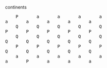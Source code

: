 continents

<pre>
    P       a       a       a       a
a       a       a       a       a    
    Q       Q       Q       Q       Q
P       P       P       P       P     
    Q       Q       Q       Q       Q
Q       Q       Q       Q       Q    
    P       P       P       P       P
Q       Q       Q       Q       Q    
    a       a       a       a       a
a       P       a       a       a    
</pre>
